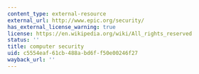 ```yaml
---
content_type: external-resource
external_url: http://www.epic.org/security/
has_external_license_warning: true
license: https://en.wikipedia.org/wiki/All_rights_reserved
status: ''
title: computer security
uid: c5554eaf-61cb-488a-bd6f-f50e00246f27
wayback_url: ''
---
```

